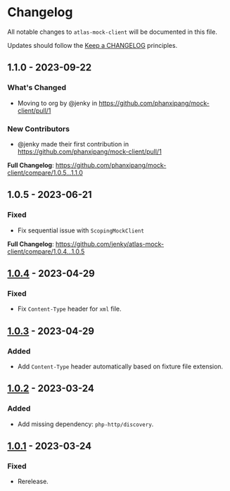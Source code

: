 # Changelog

All notable changes to `atlas-mock-client` will be documented in this file.

Updates should follow the [Keep a CHANGELOG](http://keepachangelog.com/) principles.

<!-- ## NEXT - YYYY-MM-DD

### Added
- Nothing

### Deprecated
- Nothing

### Fixed
- Nothing

### Removed
- Nothing

### Security
- Nothing -->
## 1.1.0 - 2023-09-22

### What's Changed

- Moving to org by @jenky in https://github.com/phanxipang/mock-client/pull/1

### New Contributors

- @jenky made their first contribution in https://github.com/phanxipang/mock-client/pull/1

**Full Changelog**: https://github.com/phanxipang/mock-client/compare/1.0.5...1.1.0

## 1.0.5 - 2023-06-21

### Fixed

- Fix sequential issue with `ScopingMockClient`

**Full Changelog**: https://github.com/jenky/atlas-mock-client/compare/1.0.4...1.0.5

## [1.0.4](https://github.com/jenky/atlas-mock-client/compare/1.0.3...1.0.4) - 2023-04-29

### Fixed

- Fix `Content-Type` header for `xml` file.

## [1.0.3](https://github.com/jenky/atlas-mock-client/compare/1.0.2...1.0.3) - 2023-04-29

### Added

- Add `Content-Type` header automatically based on fixture file extension.

## [1.0.2](https://github.com/jenky/atlas-mock-client/compare/1.0.1...1.0.2) - 2023-03-24

### Added

- Add missing dependency: `php-http/discovery`.

## [1.0.1](https://github.com/jenky/atlas-mock-client/compare/1.0.0...1.0.1) - 2023-03-24

### Fixed

- Rerelease.
